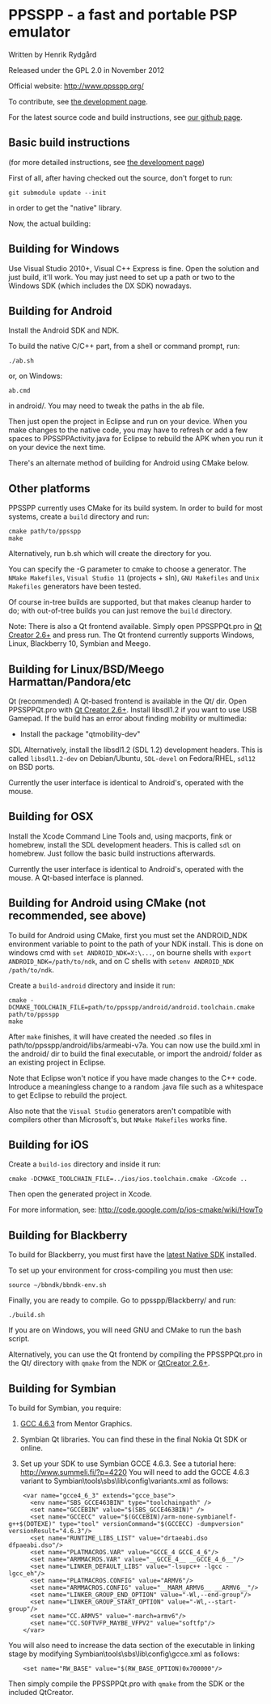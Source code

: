 PPSSPP - a fast and portable PSP emulator
=========================================

Written by Henrik Rydgård

Released under the GPL 2.0 in November 2012

Official website:
http://www.ppsspp.org/

To contribute, see [the development page][ppsspp-devel].

For the latest source code and build instructions, see [our github page][ppsspp-repo].

Basic build instructions
------------------------

(for more detailed instructions, see [the development page][ppsspp-devel])

First of all, after having checked out the source, don't forget to
run:

    git submodule update --init
 
in order to get the "native" library.

Now, the actual building:

Building for Windows
---------------------

Use Visual Studio 2010+, Visual C++ Express is fine. Open the solution and just build,
it'll work. You may just need to set up a path or two to the Windows SDK (which includes the DX SDK)
nowadays.


Building for Android
--------------------

Install the Android SDK and NDK.

To build the native C/C++ part, from a shell or command prompt, run:

    ./ab.sh 

or, on Windows:

    ab.cmd 

in android/. You may need to tweak the paths in the ab file.

Then just open the project in Eclipse and run on your device. When you make changes to
the native code, you may have to refresh or add a few spaces to PPSSPPActivity.java for
Eclipse to rebuild the APK when you run it on your device the next time.

There's an alternate method of building for Android using CMake below.


Other platforms
---------------

PPSSPP currently uses CMake for its build system. In order
to build for most systems, create a `build` directory and
run:

    cmake path/to/ppsspp
    make

Alternatively, run b.sh which will create the directory for you.

You can specify the -G parameter to cmake to choose a generator.
The `NMake Makefiles`, `Visual Studio 11` (projects + sln),
`GNU Makefiles` and `Unix Makefiles` generators have been tested.

Of course in-tree builds are supported, but that makes cleanup
harder to do; with out-of-tree builds you can just remove the
`build` directory.

Note: There is also a Qt frontend available. Simply open
PPSSPPQt.pro in [Qt Creator 2.6+][qt-creator] and press run. The
Qt frontend currently supports Windows, Linux, Blackberry 10,
Symbian and Meego.

Building for Linux/BSD/Meego Harmattan/Pandora/etc
--------------------------

Qt (recommended)
A Qt-based frontend is available in the Qt/ dir.
Open PPSSPPQt.pro with [Qt Creator 2.6+][qt-creator].
Install libsdl1.2 if you want to use USB Gamepad.
If the build has an error about finding mobility or multimedia:
- Install the package "qtmobility-dev"

SDL
Alternatively, install the libsdl1.2 (SDL 1.2) development headers. This is called `libsdl1.2-dev` on Debian/Ubuntu, `SDL-devel` on Fedora/RHEL,
`sdl12` on BSD ports.

Currently the user interface is identical to Android's, operated
with the mouse.

Building for OSX
----------------

Install the Xcode Command Line Tools and, using macports, fink or
homebrew, install the SDL development headers. This is called `sdl`
on homebrew. Just follow the basic build instructions afterwards.

Currently the user interface is identical to Android's, operated
with the mouse. A Qt-based interface is planned.

Building for Android using CMake (not recommended, see above)
-------------------------------------------------------------

To build for Android using CMake, first you must set the ANDROID\_NDK environment
variable to point to the path of your NDK install. This is done on
windows cmd with `set ANDROID_NDK=X:\...`, on bourne shells with
`export ANDROID_NDK=/path/to/ndk`, and on C shells with
`setenv ANDROID_NDK /path/to/ndk`.

Create a `build-android` directory and inside it run:

    cmake -DCMAKE_TOOLCHAIN_FILE=path/to/ppsspp/android/android.toolchain.cmake path/to/ppsspp
    make

After `make` finishes, it will have created the needed .so files in
path/to/ppsspp/android/libs/armeabi-v7a. You can now use the build.xml
in the android/ dir to build the final executable, or import the android/
folder as an existing project in Eclipse.

Note that Eclipse won't notice if you have made changes to the C++ code.
Introduce a meaningless change to a random .java file such as a whitespace
to get Eclipse to rebuild the project.

Also note that the `Visual Studio` generators aren't compatible with compilers
other than Microsoft's, but `NMake Makefiles` works fine.

Building for iOS
----------------

Create a `build-ios` directory and inside it run:

    cmake -DCMAKE_TOOLCHAIN_FILE=../ios/ios.toolchain.cmake -GXcode ..

Then open the generated project in Xcode.

For more information, see: http://code.google.com/p/ios-cmake/wiki/HowTo

Building for Blackberry
-----------------------

To build for Blackberry, you must first have the [latest Native SDK][blackberry-ndk] installed.

To set up your environment for cross-compiling you must then use:

    source ~/bbndk/bbndk-env.sh

Finally, you are ready to compile. Go to ppsspp/Blackberry/ and run:

    ./build.sh

If you are on Windows, you will need GNU and CMake to run the bash script.

Alternatively, you can use the Qt frontend by compiling the PPSSPPQt.pro in
the Qt/ directory with `qmake` from the NDK or [QtCreator 2.6+][qt-creator].

Building for Symbian
--------------------

To build for Symbian, you require:

1) [GCC 4.6.3][symbian-gcc] from Mentor Graphics.

2) Symbian Qt libraries. You can find these in the final Nokia Qt SDK or online.

3) Set up your SDK to use Symbian GCCE 4.6.3. See a tutorial here: http://www.summeli.fi/?p=4220
You will need to add the GCCE 4.6.3 variant to Symbian\tools\sbs\lib\config\variants.xml as follows:

```
    <var name="gcce4_6_3" extends="gcce_base">
      <env name="SBS_GCCE463BIN" type="toolchainpath" />
      <set name="GCCEBIN" value="$(SBS_GCCE463BIN)" />
      <set name="GCCECC" value="$(GCCEBIN)/arm-none-symbianelf-g++$(DOTEXE)" type="tool" versionCommand="$(GCCECC) -dumpversion" versionResult="4.6.3"/>
      <set name="RUNTIME_LIBS_LIST" value="drtaeabi.dso dfpaeabi.dso"/>
      <set name="PLATMACROS.VAR" value="GCCE_4 GCCE_4_6"/>
      <set name="ARMMACROS.VAR" value="__GCCE_4__ __GCCE_4_6__"/>
      <set name="LINKER_DEFAULT_LIBS" value="-lsupc++ -lgcc -lgcc_eh"/>
      <set name="PLATMACROS.CONFIG" value="ARMV6"/>
      <set name="ARMMACROS.CONFIG" value="__MARM_ARMV6__ __ARMV6__"/>
      <set name="LINKER_GROUP_END_OPTION" value="-Wl,--end-group"/>
      <set name="LINKER_GROUP_START_OPTION" value="-Wl,--start-group"/>
      <set name="CC.ARMV5" value="-march=armv6"/>
      <set name="CC.SOFTVFP_MAYBE_VFPV2" value="softfp"/>
    </var>
```

You will also need to increase the data section of the executable in linking stage by modifying Symbian\tools\sbs\lib\config\gcce.xml as follows:

```
    <set name="RW_BASE" value="$(RW_BASE_OPTION)0x700000"/>
```

Then simply compile the PPSSPPQt.pro with `qmake` from the SDK or the included QtCreator.


[ppsspp-repo]: <https://github.com/hrydgard/ppsspp>
    "https://github.com/hrydgard/ppsspp"
[ppsspp-devel]: <http://www.ppsspp.org/development.html>
    "http://www.ppsspp.org/development.html"
[qt-creator]: <http://qt-project.org/downloads>
    "http://qt-project.org/downloads"
[blackberry-ndk]: <http://developer.blackberry.com/native>
    "http://developer.blackberry.com/native"
[symbian-gcc]: <http://www.mentor.com/embedded-software/sourcery-tools/sourcery-codebench/editions/lite-edition/>
    "http://www.mentor.com/embedded-software/sourcery-tools/sourcery-codebench/editions/lite-edition/"
